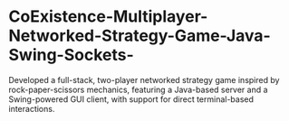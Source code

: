 # CoExistence-Multiplayer-Networked-Strategy-Game-Java-Swing-Sockets-
Developed a full-stack, two-player networked strategy game inspired by rock-paper-scissors mechanics, featuring a Java-based server and a Swing-powered GUI client, with support for direct terminal-based interactions.
